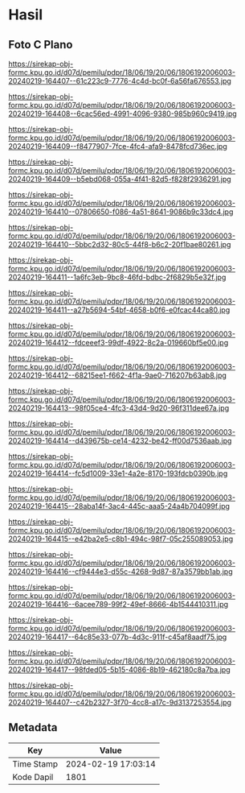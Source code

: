 # Hasil

## Foto C Plano

https://sirekap-obj-formc.kpu.go.id/d07d/pemilu/pdpr/18/06/19/20/06/1806192006003-20240219-164407--61c223c9-7776-4c4d-bc0f-6a56fa676553.jpg

https://sirekap-obj-formc.kpu.go.id/d07d/pemilu/pdpr/18/06/19/20/06/1806192006003-20240219-164408--6cac56ed-4991-4096-9380-985b960c9419.jpg

https://sirekap-obj-formc.kpu.go.id/d07d/pemilu/pdpr/18/06/19/20/06/1806192006003-20240219-164409--f8477907-7fce-4fc4-afa9-8478fcd736ec.jpg

https://sirekap-obj-formc.kpu.go.id/d07d/pemilu/pdpr/18/06/19/20/06/1806192006003-20240219-164409--b5ebd068-055a-4f41-82d5-f828f2936291.jpg

https://sirekap-obj-formc.kpu.go.id/d07d/pemilu/pdpr/18/06/19/20/06/1806192006003-20240219-164410--07806650-f086-4a51-8641-9086b9c33dc4.jpg

https://sirekap-obj-formc.kpu.go.id/d07d/pemilu/pdpr/18/06/19/20/06/1806192006003-20240219-164410--5bbc2d32-80c5-44f8-b6c2-20f1bae80261.jpg

https://sirekap-obj-formc.kpu.go.id/d07d/pemilu/pdpr/18/06/19/20/06/1806192006003-20240219-164411--1a6fc3eb-9bc8-46fd-bdbc-2f6829b5e32f.jpg

https://sirekap-obj-formc.kpu.go.id/d07d/pemilu/pdpr/18/06/19/20/06/1806192006003-20240219-164411--a27b5694-54bf-4658-b0f6-e0fcac44ca80.jpg

https://sirekap-obj-formc.kpu.go.id/d07d/pemilu/pdpr/18/06/19/20/06/1806192006003-20240219-164412--fdceeef3-99df-4922-8c2a-019660bf5e00.jpg

https://sirekap-obj-formc.kpu.go.id/d07d/pemilu/pdpr/18/06/19/20/06/1806192006003-20240219-164412--68215ee1-f662-4f1a-9ae0-716207b63ab8.jpg

https://sirekap-obj-formc.kpu.go.id/d07d/pemilu/pdpr/18/06/19/20/06/1806192006003-20240219-164413--98f05ce4-4fc3-43d4-9d20-96f311dee67a.jpg

https://sirekap-obj-formc.kpu.go.id/d07d/pemilu/pdpr/18/06/19/20/06/1806192006003-20240219-164414--d439675b-ce14-4232-be42-ff00d7536aab.jpg

https://sirekap-obj-formc.kpu.go.id/d07d/pemilu/pdpr/18/06/19/20/06/1806192006003-20240219-164414--fc5d1009-33e1-4a2e-8170-193fdcb0390b.jpg

https://sirekap-obj-formc.kpu.go.id/d07d/pemilu/pdpr/18/06/19/20/06/1806192006003-20240219-164415--28aba14f-3ac4-445c-aaa5-24a4b704099f.jpg

https://sirekap-obj-formc.kpu.go.id/d07d/pemilu/pdpr/18/06/19/20/06/1806192006003-20240219-164415--e42ba2e5-c8b1-494c-98f7-05c255089053.jpg

https://sirekap-obj-formc.kpu.go.id/d07d/pemilu/pdpr/18/06/19/20/06/1806192006003-20240219-164416--cf9444e3-d55c-4268-9d87-87a3579bb1ab.jpg

https://sirekap-obj-formc.kpu.go.id/d07d/pemilu/pdpr/18/06/19/20/06/1806192006003-20240219-164416--6acee789-99f2-49ef-8666-4b1544410311.jpg

https://sirekap-obj-formc.kpu.go.id/d07d/pemilu/pdpr/18/06/19/20/06/1806192006003-20240219-164417--64c85e33-077b-4d3c-911f-c45af8aadf75.jpg

https://sirekap-obj-formc.kpu.go.id/d07d/pemilu/pdpr/18/06/19/20/06/1806192006003-20240219-164417--98fded05-5b15-4086-8b19-462180c8a7ba.jpg

https://sirekap-obj-formc.kpu.go.id/d07d/pemilu/pdpr/18/06/19/20/06/1806192006003-20240219-164407--c42b2327-3f70-4cc8-a17c-9d3137253554.jpg


## Metadata

| Key        | Value               |
| ---------- | ------------------- |
| Time Stamp | 2024-02-19 17:03:14 |
| Kode Dapil | 1801                |



